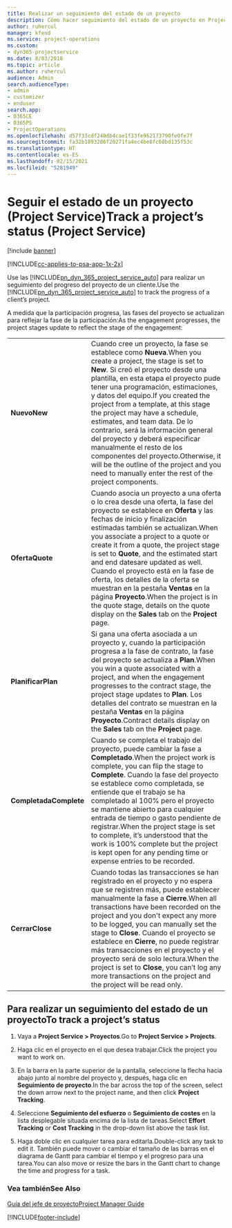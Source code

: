```yaml
---
title: Realizar un seguimiento del estado de un proyecto
description: Cómo hacer seguimiento del estado de un proyecto en Project Service
author: ruhercul
manager: kfend
ms.service: project-operations
ms.custom:
- dyn365-projectservice
ms.date: 8/03/2018
ms.topic: article
ms.author: ruhercul
audience: Admin
search.audienceType:
- admin
- customizer
- enduser
search.app:
- D365CE
- D365PS
- ProjectOperations
ms.openlocfilehash: d57f33cdf240db4cae1f33fe962173790fe0fe7f
ms.sourcegitcommit: fa32b1893286f20271fa4ec4be8fc68bd135f53c
ms.translationtype: HT
ms.contentlocale: es-ES
ms.lasthandoff: 02/15/2021
ms.locfileid: "5281949"
---
```

# <a name="track-a-projects-status-project-service"></a><span data-ttu-id="458c1-103">Seguir el estado de un proyecto (Project Service)</span><span class="sxs-lookup"><span data-stu-id="458c1-103">Track a project’s status (Project Service)</span></span>

[!include [banner](../includes/psa-now-project-operations.md)]

[!INCLUDE[cc-applies-to-psa-app-1x-2x](../includes/cc-applies-to-psa-app-1x-2x.md)]

<span data-ttu-id="458c1-104">Use las [!INCLUDE[pn_dyn_365_project_service_auto](../includes/pn-dyn-365-project-service-auto.md)] para realizar un seguimiento del progreso del proyecto de un cliente.</span><span class="sxs-lookup"><span data-stu-id="458c1-104">Use the [!INCLUDE[pn_dyn_365_project_service_auto](../includes/pn-dyn-365-project-service-auto.md)] to track the progress of a client’s project.</span></span>  

<span data-ttu-id="458c1-105">A medida que la participación progresa, las fases del proyecto se actualizan para reflejar la fase de la participación:</span><span class="sxs-lookup"><span data-stu-id="458c1-105">As the engagement progresses, the project stages update to reflect the stage of the engagement:</span></span>  


|              |                                                                                                                                                                                                                                                                                                  |
|--------------|--------------------------------------------------------------------------------------------------------------------------------------------------------------------------------------------------------------------------------------------------------------------------------------------------|
|   <span data-ttu-id="458c1-106">**Nuevo**</span><span class="sxs-lookup"><span data-stu-id="458c1-106">**New**</span></span>    | <span data-ttu-id="458c1-107">Cuando cree un proyecto, la fase se establece como **Nueva**.</span><span class="sxs-lookup"><span data-stu-id="458c1-107">When you create a project, the stage is set to **New**.</span></span> <span data-ttu-id="458c1-108">Si creó el proyecto desde una plantilla, en esta etapa el proyecto pude tener una programación, estimaciones, y datos del equipo.</span><span class="sxs-lookup"><span data-stu-id="458c1-108">If you created the project from a template, at this stage the project may have a schedule, estimates, and team data.</span></span> <span data-ttu-id="458c1-109">De lo contrario, será la información general del proyecto y deberá especificar manualmente el resto de los componentes del proyecto.</span><span class="sxs-lookup"><span data-stu-id="458c1-109">Otherwise, it will be the outline of the project and you need to manually enter the rest of the project components.</span></span> |
|  <span data-ttu-id="458c1-110">**Oferta**</span><span class="sxs-lookup"><span data-stu-id="458c1-110">**Quote**</span></span>   |      <span data-ttu-id="458c1-111">Cuando asocia un proyecto a una oferta o lo crea desde una oferta, la fase del proyecto se establece en **Oferta** y las fechas de inicio y finalización estimadas también se actualizan.</span><span class="sxs-lookup"><span data-stu-id="458c1-111">When you associate a project to a quote or create it from a quote, the project stage is set to **Quote**, and the estimated start and end datesare updated as well.</span></span> <span data-ttu-id="458c1-112">Cuando el proyecto está en la fase de oferta, los detalles de la oferta se muestran en la pestaña **Ventas** en la página **Proyecto**.</span><span class="sxs-lookup"><span data-stu-id="458c1-112">When the project is in the quote stage, details on the quote display on the **Sales** tab on the **Project** page.</span></span>      |
|   <span data-ttu-id="458c1-113">**Planificar**</span><span class="sxs-lookup"><span data-stu-id="458c1-113">**Plan**</span></span>   |                                     <span data-ttu-id="458c1-114">Si gana una oferta asociada a un proyecto y, cuando la participación progresa a la fase de contrato, la fase del proyecto se actualiza a **Plan**.</span><span class="sxs-lookup"><span data-stu-id="458c1-114">When you win a quote associated with a project, and when the engagement progresses to the contract stage, the project stage updates to **Plan**.</span></span> <span data-ttu-id="458c1-115">Los detalles del contrato se muestran en la pestaña **Ventas** en la página **Proyecto**.</span><span class="sxs-lookup"><span data-stu-id="458c1-115">Contract details display on the **Sales** tab on the **Project** page.</span></span>                                      |
| <span data-ttu-id="458c1-116">**Completada**</span><span class="sxs-lookup"><span data-stu-id="458c1-116">**Complete**</span></span> |                    <span data-ttu-id="458c1-117">Cuando se completa el trabajo del proyecto, puede cambiar la fase a **Completado**.</span><span class="sxs-lookup"><span data-stu-id="458c1-117">When the project work is complete, you can flip the stage to **Complete**.</span></span> <span data-ttu-id="458c1-118">Cuando la fase del proyecto se establece como completada, se entiende que el trabajo se ha completado al 100% pero el proyecto se mantiene abierto para cualquier entrada de tiempo o gasto pendiente de registrar.</span><span class="sxs-lookup"><span data-stu-id="458c1-118">When the project stage is set to complete, it’s understood that the work is 100% complete but the project is kept open for any pending time or expense entries to be recorded.</span></span>                     |
|  <span data-ttu-id="458c1-119">**Cerrar**</span><span class="sxs-lookup"><span data-stu-id="458c1-119">**Close**</span></span>   |           <span data-ttu-id="458c1-120">Cuando todas las transacciones se han registrado en el proyecto y no espera que se registren más, puede establecer manualmente la fase a **Cierre**.</span><span class="sxs-lookup"><span data-stu-id="458c1-120">When all transactions have been recorded on the project and you don't expect any more to be logged, you can manually set the stage to **Close**.</span></span> <span data-ttu-id="458c1-121">Cuando el proyecto se establece en **Cierre**, no puede registrar más transacciones en el proyecto y el proyecto será de solo lectura.</span><span class="sxs-lookup"><span data-stu-id="458c1-121">When the project is set to **Close**, you can’t log any more transactions on the project and the project will be read only.</span></span>           |

## <a name="to-track-a-projects-status"></a><span data-ttu-id="458c1-122">Para realizar un seguimiento del estado de un proyecto</span><span class="sxs-lookup"><span data-stu-id="458c1-122">To track a project’s status</span></span>  

1.  <span data-ttu-id="458c1-123">Vaya a **Project Service > Proyectos**.</span><span class="sxs-lookup"><span data-stu-id="458c1-123">Go to **Project Service > Projects**.</span></span>  

2.  <span data-ttu-id="458c1-124">Haga clic en el proyecto en el que desea trabajar.</span><span class="sxs-lookup"><span data-stu-id="458c1-124">Click the project you want to work on.</span></span>  

3.  <span data-ttu-id="458c1-125">En la barra en la parte superior de la pantalla, seleccione la flecha hacia abajo junto al nombre del proyecto y, después, haga clic en **Seguimiento de proyecto**.</span><span class="sxs-lookup"><span data-stu-id="458c1-125">In the bar across the top of the screen, select the down arrow next to the project name, and then click **Project Tracking**.</span></span>  

4.  <span data-ttu-id="458c1-126">Seleccione **Seguimiento del esfuerzo** o **Seguimiento de costes** en la lista desplegable situada encima de la lista de tareas.</span><span class="sxs-lookup"><span data-stu-id="458c1-126">Select **Effort Tracking** or **Cost Tracking** in the drop-down list above the task list.</span></span>  

5.  <span data-ttu-id="458c1-127">Haga doble clic en cualquier tarea para editarla.</span><span class="sxs-lookup"><span data-stu-id="458c1-127">Double-click any task to edit it.</span></span> <span data-ttu-id="458c1-128">También puede mover o cambiar el tamaño de las barras en el diagrama de Gantt para cambiar el tiempo y el progreso para una tarea.</span><span class="sxs-lookup"><span data-stu-id="458c1-128">You can also move or resize the bars in the Gantt chart to change the time and progress for a task.</span></span>  

### <a name="see-also"></a><span data-ttu-id="458c1-129">Vea también</span><span class="sxs-lookup"><span data-stu-id="458c1-129">See Also</span></span>  
 [<span data-ttu-id="458c1-130">Guía del jefe de proyecto</span><span class="sxs-lookup"><span data-stu-id="458c1-130">Project Manager Guide</span></span>](../psa/project-manager-guide.md)


[!INCLUDE[footer-include](../includes/footer-banner.md)]